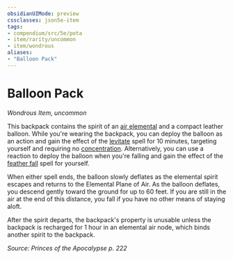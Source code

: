 ```yaml
---
obsidianUIMode: preview
cssclasses: json5e-item
tags:
- compendium/src/5e/pota
- item/rarity/uncommon
- item/wondrous
aliases: 
- "Balloon Pack"
---
```

# Balloon Pack
*Wondrous Item, uncommon*  


This backpack contains the spirit of an [air elemental](/Systems/5e/bestiary/elemental/air-elemental.md) and a compact leather balloon. While you're wearing the backpack, you can deploy the balloon as an action and gain the effect of the [levitate](/Systems/5e/spells/levitate.md) spell for 10 minutes, targeting yourself and requiring no [concentration](/Systems/5e/rules/conditions.md#concentration). Alternatively, you can use a reaction to deploy the balloon when you're falling and gain the effect of the [feather fall](/Systems/5e/spells/feather-fall.md) spell for yourself.

When either spell ends, the balloon slowly deflates as the elemental spirit escapes and returns to the Elemental Plane of Air. As the balloon deflates, you descend gently toward the ground for up to 60 feet. If you are still in the air at the end of this distance, you fall if you have no other means of staying aloft.

After the spirit departs, the backpack's property is unusable unless the backpack is recharged for 1 hour in an elemental air node, which binds another spirit to the backpack.

*Source: Princes of the Apocalypse p. 222*